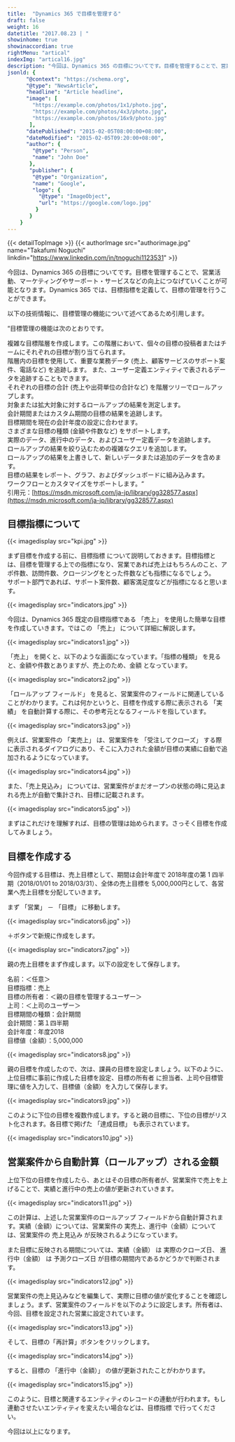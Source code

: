 ```yaml
---
title:  "Dynamics 365 で目標を管理する"
draft: false
weight: 16
datetitle: "2017.08.23 | "
showinhome: true
showinaccordian: true
rightMenu: "artical"
indexImg: "artical16.jpg"
description: "今回は、Dynamics 365 の目標についてです。目標を管理することで、営業活動、マーケティングやサーポート・サービスなどの向上につなげていくことが可能となります。Dynamics 365 では、目標指標を定義して、目標の管理を行うことができます。"
jsonld: {
      "@context": "https://schema.org",
      "@type": "NewsArticle",
      "headline": "Article headline",
      "image": [
        "https://example.com/photos/1x1/photo.jpg",
        "https://example.com/photos/4x3/photo.jpg",
        "https://example.com/photos/16x9/photo.jpg"
       ],
      "datePublished": "2015-02-05T08:00:00+08:00",
      "dateModified": "2015-02-05T09:20:00+08:00",
      "author": {
        "@type": "Person",
        "name": "John Doe"
       },
       "publisher": {
        "@type": "Organization",
        "name": "Google",
        "logo": {
          "@type": "ImageObject",
          "url": "https://google.com/logo.jpg"
         }
       }
    }
---
```

{{< detailTopImage >}}
{{< authorImage src="authorimage.jpg" name="Takafumi Noguchi" linkdin="https://www.linkedin.com/in/tnoguchi1123531" >}}
<!-- Intro  -->
今回は、Dynamics 365 の目標についてです。目標を管理することで、営業活動、マーケティングやサーポート・サービスなどの向上につなげていくことが可能となります。Dynamics 365 では、目標指標を定義して、目標の管理を行うことができます。

以下の技術情報に、目標管理の機能について述べてあるため引用します。

<!-- QuateBox -->
“目標管理の機能は次のとおりです。

複雑な目標階層を作成します。この階層において、個々の目標の投稿者またはチームにそれぞれの目標が割り当てられます。     
階層内の目標を使用して、重要な業務データ (売上、顧客サービスのサポート案件、電話など) を追跡します。 また、ユーザー定義エンティティで表されるデータを追跡することもできます。      
それぞれの目標の合計 (売上や出荷単位の合計など) を階層ツリーでロールアップします。     
対象または拡大対象に対するロールアップの結果を測定します。    
会計期間またはカスタム期間の目標の結果を追跡します。    
目標期間を現在の会計年度の設定に合わせます。     
さまざまな目標の種類 (金額や件数など) をサポートします。     
実際のデータ、進行中のデータ、およびユーザー定義データを追跡します。    
ロールアップの結果を絞り込むための複雑なクエリを追加します。    
ロールアップの結果を上書きして、新しいデータまたは追加のデータを含めます。    
目標の結果をレポート、グラフ、およびダッシュボードに組み込みます。     
ワークフローとカスタマイズをサポートします。“    
引用元：[https://msdn.microsoft.com/ja-jp/library/gg328577.aspx](https://msdn.microsoft.com/ja-jp/library/gg328577.aspx)


## 目標指標について
<!-- Image= kpi.jpg -->
{{< imagedisplay src="kpi.jpg" >}}

まず目標を作成する前に、目標指標 について説明しておきます。目標指標とは、目標を管理する上での指標になり、営業であれば売上はもちろんのこと、アポ件数、訪問件数、クロージングをとった件数なども指標になるでしょう。      
サポート部門であれば、サポート案件数、顧客満足度などが指標になると思います。
<!-- Image= indicators.jpg -->
{{< imagedisplay src="indicators.jpg" >}}

今回は、Dynamics 365 既定の目標指標である 「売上」 を使用した簡単な目標を作成していきます。ではこの 「売上」 について詳細に解説します。
<!-- Image= indicators1.jpg -->
{{< imagedisplay src="indicators1.jpg" >}}

「売上」 を開くと、以下のような画面になっています。「指標の種類」 を見ると、金額や件数とありますが、売上のため、金額 となっています。
<!-- Image= indicators2.jpg -->
{{< imagedisplay src="indicators2.jpg" >}}

「ロールアップ フィールド」 を見ると、営業案件のフィールドに関連していることがわかります。これは何かというと、目標を作成する際に表示される 「実績」 を自動計算する際に、その参考元となるフィールドを指しています。
<!-- Image= indicators3.jpg -->
{{< imagedisplay src="indicators3.jpg" >}}

例えば、営業案件の 「実売上」 は、営業案件を 「受注してクローズ」 する際に表示されるダイアログにあり、そこに入力された金額が目標の実績に自動で追加されるようになっています。
<!-- Image= indicators4.jpg -->
{{< imagedisplay src="indicators4.jpg" >}}

また、「売上見込み」 については、営業案件がまだオープンの状態の時に見込まれる売上が自動で集計され、目標に記載されます。
<!-- Image= indicators5.jpg -->
{{< imagedisplay src="indicators5.jpg" >}}

まずはこれだけを理解すれば、目標の管理は始められます。さっそく目標を作成してみましょう。

## 目標を作成する
今回作成する目標は、売上目標として、期間は会計年度で 2018年度の第 1 四半期（2018/01/01 to 2018/03/31）、全体の売上目標を 5,000,000円として、各営業へ売上目標を分配していきます。

まず 「営業」 － 「目標」 に移動します。
<!-- Image= indicators6.jpg -->
{{< imagedisplay src="indicators6.jpg" >}}

＋ボタンで新規に作成をします。
<!-- Image= indicators7.jpg -->
{{< imagedisplay src="indicators7.jpg" >}}

親の売上目標をまず作成します。以下の設定をして保存します。   

名前：＜任意＞     
目標指標：売上     
目標の所有者：＜親の目標を管理するユーザー＞    
上司：＜上司のユーザー＞    
目標期間の種類：会計期間   
会計期間：第１四半期    
会計年度：年度2018    
目標値（金額）：5,000,000    
<!-- Image= indicators8.jpg -->
{{< imagedisplay src="indicators8.jpg" >}}

親の目標を作成したので、次は、課員の目標を設定しましょう。以下のように、上位目標に事前に作成した目標を設定、目標の所有者 に担当者、上司や目標管理に値を入力して、目標値（金額）を入力して保存します。
<!-- Image= indicators9.jpg -->
{{< imagedisplay src="indicators9.jpg" >}}

このように下位の目標を複数作成します。すると親の目標に、下位の目標がリスト化されます。各目標で掲げた 「達成目標」 も表示されています。
<!-- Image= indicators10.jpg -->
{{< imagedisplay src="indicators10.jpg" >}}

## 営業案件から自動計算（ロールアップ）される金額
上位下位の目標を作成したら、あとはその目標の所有者が、営業案件で売上を上げることで、実績と進行中の売上の値が更新されていきます。
<!-- Image= indicators11.jpg -->
{{< imagedisplay src="indicators11.jpg" >}}

この計算は、上述した営業案件のロールアップ フィールドから自動計算されます。実績（金額）については、営業案件の 実売上、進行中（金額）については、営業案件の 売上見込み が反映されるようになっています。

また目標に反映される期間については、実績（金額） は 実際のクローズ日、 進行中（金額） は 予測クローズ日  が目標の期間内であるかどうかで判断されます。
<!-- Image= indicators12.jpg -->
{{< imagedisplay src="indicators12.jpg" >}}

営業案件の売上見込みなどを編集して、実際に目標の値が変化することを確認しましょう。まず、営業案件のフィールドを以下のように設定します。所有者は、今回、目標を設定された営業に設定されています。
<!-- Image= indicators13.jpg -->
{{< imagedisplay src="indicators13.jpg" >}}

そして、目標の「再計算」ボタンをクリックします。
<!-- Image= indicators14.jpg -->
{{< imagedisplay src="indicators14.jpg" >}}

すると、目標の 「進行中（金額）」 の値が更新されたことがわかります。
<!-- Image= indicators15.jpg -->
{{< imagedisplay src="indicators15.jpg" >}}

このように、目標と関連するエンティティのレコードの連動が行われます。もし連動させたいエンティティを変えたい場合などは、目標指標 で行ってください。

今回は以上になります。